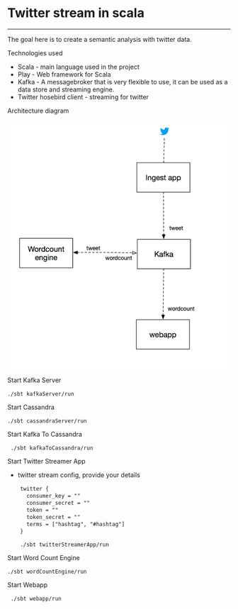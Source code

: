 # Twitter stream in scala
-----------------------

The goal here is to create a semantic analysis with twitter data.


Technologies used
 - Scala - main language used in the project
 - Play - Web framework for Scala
 - Kafka - A messagebroker that is very flexible to use, it can be used as a data store and streaming engine.
 - Twitter hosebird client - streaming for twitter

Architecture diagram

 ![Twitterstream 1.0](/twitter-stream-diagram.png?raw=true)

Start Kafka Server 

    ./sbt kafkaServer/run

Start Cassandra

    ./sbt cassandraServer/run
    

Start Kafka To Cassandra

     ./sbt kafkaToCassandra/run
 
Start Twitter Streamer App

- twitter stream config, provide your details

```
    twitter {
      consumer_key = ""
      consumer_secret = ""
      token = ""
      token_secret = ""
      terms = ["hashtag", "#hashtag"]
    }
```

```
    ./sbt twitterStreamerApp/run
```

    
Start Word Count Engine 

    ./sbt wordCountEngine/run
    
    
Start Webapp
     
     ./sbt webapp/run
     
     